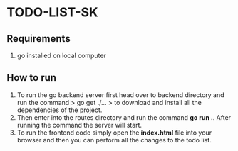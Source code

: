 ﻿# TODO-LIST-SK
## Requirements 
1. go installed on local computer

## How to run
1. To run the go backend server first head over to backend directory and run the command > go get ./... > to download and install all the dependencies of the project.
2. Then enter into the routes directory and run the command **go run .**. After running the command the server will start.
3. To run the frontend code simply open the **index.html** file into your browser and then you can perform all the changes to the todo list.

